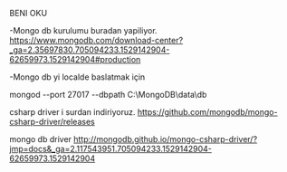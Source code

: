 
BENI OKU

-Mongo db kurulumu buradan yapiliyor.
https://www.mongodb.com/download-center?_ga=2.35697830.705094233.1529142904-62659973.1529142904#production

-Mongo db yi localde baslatmak için

mongod --port 27017 --dbpath C:\MongoDB\data\db

csharp driver i surdan indiriyoruz.
https://github.com/mongodb/mongo-csharp-driver/releases


mongo db driver
http://mongodb.github.io/mongo-csharp-driver/?jmp=docs&_ga=2.117543951.705094233.1529142904-62659973.1529142904
